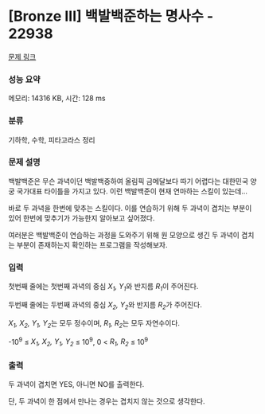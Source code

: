 # [Bronze III] 백발백준하는 명사수 - 22938 

[문제 링크](https://www.acmicpc.net/problem/22938) 

### 성능 요약

메모리: 14316 KB, 시간: 128 ms

### 분류

기하학, 수학, 피타고라스 정리

### 문제 설명

<p>백발백준은 무슨 과녁이던 백발백중하여 올림픽 금메달보다 따기 어렵다는 대한민국 양궁 국가대표 타이틀을 가지고 있다. 이런 백발백준이 현재 연마하는 스킬이 있는데...</p>

<p>바로 두 과녁을 한번에 맞추는 스킬이다. 이를 연습하기 위해 두 과녁이 겹치는 부분이 있어 한번에 맞추기가 가능한지 알아보고 싶어졌다.</p>

<p>여러분은 백발백준이 연습하는 과정을 도와주기 위해 원 모양으로 생긴 두 과녁이 겹치는 부분이 존재하는지 확인하는 프로그램을 작성해보자.</p>

### 입력 

 <p>첫번째 줄에는 첫번째 과녁의 중심 <em>X<sub>1</sub>, Y<sub>1</sub></em>와 반지름 <em>R<sub>1</sub></em>이 주어진다.</p>

<p>두번째 줄에는 두번째 과녁의 중심 <em>X<sub>2</sub>, Y<sub>2</sub></em>와 반지름 <em>R<sub>2</sub></em>가 주어진다.</p>

<p><em>X<sub>1</sub>, X<sub>2</sub>, Y<sub>1</sub>, Y<sub>2</sub></em>는 모두 정수이며, <em>R<sub>1</sub>, R<sub>2</sub></em>는 모두 자연수이다.</p>

<p>-10<sup>9</sup> ≤ <em>X<sub>1</sub>, X<sub>2</sub>, Y<sub>1</sub>, Y<sub>2</sub></em> ≤ 10<sup>9</sup>, 0 < <em>R<sub>1</sub>, R<sub>2</sub></em> ≤ 10<sup>9</sup></p>

### 출력 

 <p>두 과녁이 겹치면 YES, 아니면 NO를 출력한다.</p>

<p>단, 두 과녁이 한 점에서 만나는 경우는 겹치지 않는 것으로 생각한다.</p>

